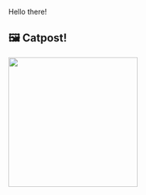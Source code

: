 Hello there!



## 🖼️ Catpost!

<sub>
    <img src="https://cdn2.thecatapi.com/images/MTYwMjk0Mw.jpg" height="256">
</sub>

